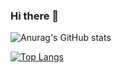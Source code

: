 ### Hi there 👋

![Anurag's GitHub stats](https://github-readme-stats.vercel.app/api?username=Yuki2Kisaragi&count_private=true)

[![Top Langs](https://github-readme-stats.vercel.app/api/top-langs/?username=Yuki2Kisaragi&hide=javascript,html,jupyter)](https://github.com/anuraghazra/github-readme-stats)



<!--
**Yuki2Kisaragi/Yuki2kisaragi** is a ✨ _special_ ✨ repository because its `README.md` (this file) appears on your GitHub profile.

Here are some ideas to get you started:

- 🔭 I’m currently working on ...
- 🌱 I’m currently learning ...
- 👯 I’m looking to collaborate on ...
- 🤔 I’m looking for help with ...
- 💬 Ask me about ...
- 📫 How to reach me: ...
- 😄 Pronouns: ...
- ⚡ Fun fact: ...
-->
